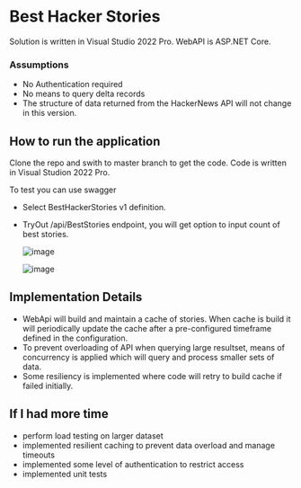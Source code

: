 # Best Hacker Stories
Solution is written in Visual Studio 2022 Pro.
WebAPI is ASP.NET Core.

### Assumptions
- No Authentication required
- No means to query delta records
- The structure of data returned from the HackerNews API will not change in this version.

## How to run the application
Clone the repo and swith to master branch to get the code. 
Code is written in Visual Studion 2022 Pro.

To test you can use swagger 
  - Select BestHackerStories v1 definition.
  - TryOut /api/BestStories endpoint, you will get option to input count of best stories.

    
    ![image](https://github.com/puneetmahajan1982/BestHackerStories/assets/26072941/057c1c3d-fe18-48b3-9345-2486f52cc850)


    ![image](https://github.com/puneetmahajan1982/BestHackerStories/assets/26072941/0e3eb4f6-0afb-46a1-b78a-acb643957542)


## Implementation Details
- WebApi will build and maintain a cache of stories. When cache is build it will periodically update the cache after a pre-configured timeframe defined in the configuration.
- To prevent overloading of API when querying large resultset, means of concurrency is applied which will query and process smaller sets of data.
- Some resiliency is implemented where code will retry to build cache if failed initially.

## If I had more time
- perform load testing on larger dataset
- implemented resilient caching to prevent data overload and manage timeouts
- implemented some level of authentication to restrict access
- implemented unit tests
